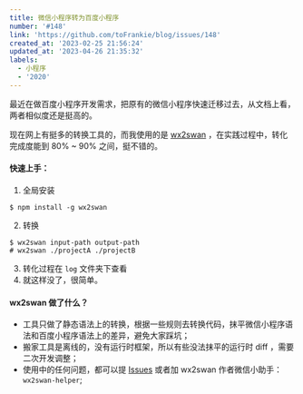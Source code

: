 ```yaml
---
title: 微信小程序转为百度小程序
number: '#148'
link: 'https://github.com/toFrankie/blog/issues/148'
created_at: '2023-02-25 21:56:24'
updated_at: '2023-04-26 21:35:32'
labels:
  - 小程序
  - '2020'
---
```

最近在做百度小程序开发需求，把原有的微信小程序快速迁移过去，从文档上看，两者相似度还是挺高的。

现在网上有挺多的转换工具的，而我使用的是 [wx2swan](https://www.npmjs.com/package/wx2swan) ，在实践过程中，转化完成度能到 80% ~ 90% 之间，挺不错的。

#### 快速上手：
1. 全局安装

```shell
$ npm install -g wx2swan
```

2. 转换

```shell
$ wx2swan input-path output-path
# wx2swan ./projectA ./projectB
```

3. 转化过程在 `log` 文件夹下查看
4. 就这样没了，很简单。

#### wx2swan 做了什么？
* 工具只做了静态语法上的转换，根据一些规则去转换代码，抹平微信小程序语法和百度小程序语法上的差异，避免大家踩坑；
* 搬家工具是离线的，没有运行时框架，所以有些没法抹平的运行时 diff ，需要二次开发调整；
* 使用中的任何问题，都可以提 [Issues](https://github.com/yican008/wx2swan/issues) 或者加 wx2swan 作者微信小助手：`wx2swan-helper`;



